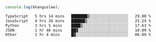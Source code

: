 ```js
console.log(khanguslee);
```

<!--START_SECTION:waka-->

```txt
TypeScript   5 hrs 14 mins   ███████▒░░░░░░░░░░░░░░░░░   29.80 %
JavaScript   4 hrs 26 mins   ██████▒░░░░░░░░░░░░░░░░░░   25.24 %
Python       3 hrs 5 mins    ████▒░░░░░░░░░░░░░░░░░░░░   17.63 %
JSON         1 hr 46 mins    ██▓░░░░░░░░░░░░░░░░░░░░░░   10.09 %
Other        1 hr 4 mins     █▓░░░░░░░░░░░░░░░░░░░░░░░   06.09 %
```

<!--END_SECTION:waka-->

<!--
**khanguslee/khanguslee** is a ✨ _special_ ✨ repository because its `README.md` (this file) appears on your GitHub profile.

Here are some ideas to get you started:

- 🔭 I’m currently working on ...
- 🌱 I’m currently learning ...
- 👯 I’m looking to collaborate on ...
- 🤔 I’m looking for help with ...
- 💬 Ask me about ...
- 📫 How to reach me: ...
- 😄 Pronouns: ...
- ⚡ Fun fact: ...
-->
